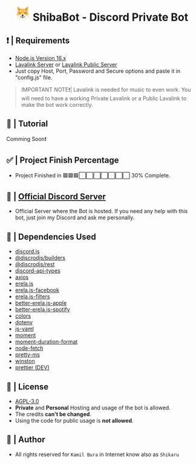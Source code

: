 <h1 align="center"><img src="./images/ShibaBot - Logo.png" width="40px"> ShibaBot - Discord Private Bot </h1>

## ❗ | Requirements

- [Node.js Version 16.x](https://nodejs.org/en/blog/release/v16.16.0/)
- [Lavalink Server](https://code.darrennathanael.com/how-to-lavalink) or [Lavalink Public Server](https://lavalink-list.darrennathanael.com/)
- Just copy Host, Port, Password and Secure options and paste it in "config.js" file.

> IMPORTANT NOTE❗| Lavalink is needed for music to even work. You will need to have a working Private Lavalink or a Public Lavalink to make the bot work correctly.


## 📲 | Tutorial

Comming Soon❗

## ✅ | Project Finish Percentage

- Project Finished in 🟩🟩🟩⬜⬜⬜⬜⬜⬜⬜ 30% Complete.

## 📑 | [Official Discord Server](https://discord.gg/jCu7yYxzB8)

- Official Server where the Bot is hosted. If you need any help with this bot, just join my Discord and ask me personally.

## 💚 | Dependencies Used

- [discord.js](https://discord.js.org/)
- [@discrodjs/builders](https://www.npmjs.com/package/@discordjs/builders)
- [@discrodjs/rest](https://www.npmjs.com/package/@discordjs/rest)
- [discord-api-types](https://www.npmjs.com/package/discord-api-types)
- [axios](https://www.npmjs.com/package/axios)
- [erela.js](https://www.npmjs.com/package/erela.js)
- [erela.js-facebook](https://www.npmjs.com/package/erela.js-facebook)
- [erela.js-filters](https://www.npmjs.com/package/erela.js-filters)
- [better-erela.js-apple](https://www.npmjs.com/package/better-erela.js-apple)
- [better-erela.js-spotify](https://www.npmjs.com/package/better-erela.js-spotify)
- [colors](https://www.npmjs.com/package/colors)
- [dotenv](https://www.npmjs.com/package/dotenv)
- [js-yaml](https://www.npmjs.com/package/js-yaml)
- [moment](https://www.npmjs.com/package/moment)
- [moment-duration-format](https://www.npmjs.com/package/moment-duration-format)
- [node-fetch](https://www.npmjs.com/package/node-fetch)
- [pretty-ms](https://www.npmjs.com/package/pretty-ms)
- [winston](https://www.npmjs.com/package/winston)
- [prettier (DEV)](https://www.npmjs.com/package/prettier)

## 📃 | License

- [AGPL-3.0](https://www.gnu.org/licenses/agpl-3.0.de.html)
- **Private** and **Personal** Hosting and usage of the bot is allowed.
- The credits **can't be changed**.
- Using the code for public usage is **not allowed**.

## 🥷 | Author

- All rights reserved for `Kamil Bura` in Internet know also as `Shikaru`
